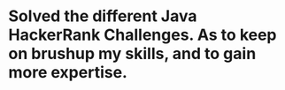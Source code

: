 # Solved the different Java HackerRank Challenges. As to keep on brushup my skills, and to gain more expertise. 
